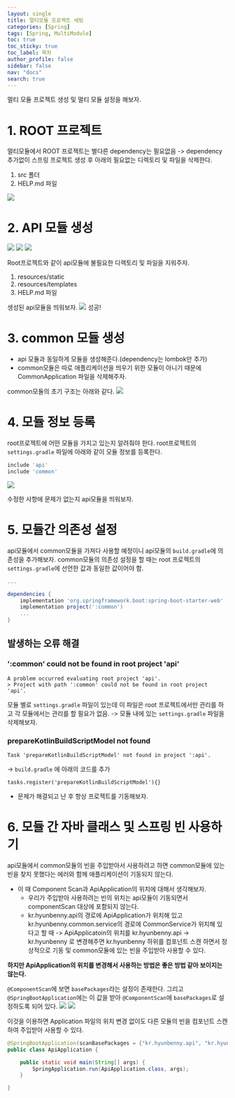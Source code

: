 ```yaml
---
layout: single
title: 멀티모듈 프로젝트 세팅
categories: [Spring]
tags: [Spring, MultiModule]
toc: true
toc_sticky: true
toc_label: 목차
author_profile: false
sidebar: false
nav: "docs"
search: true
---
```


멀티 모듈 프로젝트 생성 및 멀티 모듈 설정을 해보자.


# 1. ROOT 프로젝트
멀티모듈에서 ROOT 프로젝트는 별다른 dependency는 필요없음
-> dependency 추가없이 스프링 프로젝트 생성 후 아래의 필요없는 디렉토리 및 파일을 삭제한다.

1. src 폴더
2. HELP.md 파일

![](/assets/images/multimodule/20250305/1.png)

# 2. API 모듈 생성
![](/assets/images/multimodule/20250305/2.png)
![](/assets/images/multimodule/20250305/3.png)
![](/assets/images/multimodule/20250305/4.png)

Root프로젝트와 같이 api모듈에 불필요한 디렉토리 및 파일을 지워주자.
1. resources/static
2. resources/templates
3. HELP.md 파일

생성된 api모듈을 띄워보자.
![](/assets/images/multimodule/20250305/5.png)
성공!

# 3. common 모듈 생성
- api 모듈과 동일하게 모듈을 생성해준다.(dependency는 lombok만 추가)
- common모듈은 따로 애플리케이션을 띄우기 위한 모듈이 아니기 때문에 CommonApplication 파일을 삭제해주자.

common모듈의 초기 구조는 아래와 같다.
![](/assets/images/multimodule/20250305/6.png)


# 4. 모듈 정보 등록
root프로젝트에 어떤 모듈을 가지고 있는지 알려줘야 한다.
root프로젝트의 `settings.gradle` 파일에 아래와 같이 모듈 정보를 등록한다.

```gradle
include 'api'
include 'common'
```

![](/assets/images/multimodule/20250305/7.png)

수정한 사항에 문제가 없는지 api모듈을 띄워보자.

# 5. 모듈간 의존성 설정
api모듈에서 common모듈을 가져다 사용할 예정이니 api모듈의 `build.gradle`에 의존성을 추가해보자.
common모듈의 의존성 설정을 할 때는 root 프로젝트의 `settings.gradle`에 선언한 값과 동일한 값이어야 함.
```gradle
... 

dependencies {
    implementation 'org.springframework.boot:spring-boot-starter-web'
    implementation project(':common')
	...
}
```

## 발생하는 오류 해결
### ':common' could not be found in root project 'api'
```
A problem occurred evaluating root project 'api'.
> Project with path ':common' could not be found in root project 'api'.
```

모듈 별로 `settings.gradle` 파일이 있는데 이 파일은 root 프로젝트에서만 관리를 하고 각 모듈에서는 관리를 할 필요가 없음.
-> 모듈 내에 있는 `settings.gradle` 파일을 삭제해보자.

### prepareKotlinBuildScriptModel not found
```
Task 'prepareKotlinBuildScriptModel' not found in project ':api'.
```

-> `build.gradle` 에 아래의 코드를 추가
```
tasks.register('prepareKotlinBuildScriptModel'){}
```

* 문제가 해결되고 난 후 항상 프로젝트를 기동해보자.

# 6. 모듈 간 자바 클래스 및 스프링 빈 사용하기

api모듈에서 common모듈의 빈을 주입받아서 사용하려고 하면 common모듈에 있는 빈을 찾지 못했다는 에러와 함께 애플리케이션이 기동되지 않는다.

- 이 때 Component Scan과 ApiApplication의 위치에 대해서 생각해보자.
  - 우리가 주입받아 사용하려는 빈의 위치는 api모듈이 기동되면서 componentScan 대상에 포함되지 않는다.
  - kr.hyunbenny.api의 경로에 ApiApplication가 위치해 있고 kr.hyunbenny.common.service의 경로에 CommonService가 위치해 있다고 할 때
    -> ApiApplicatoin의 위치를 kr.hyunbenny.api -> kr.hyunbenny 로 변경해주면 kr.hyunbenny 하위를 컴포넌트 스캔 하면서 정상적으로 기동 및 common모듈에 있는 빈을 주입받아 사용할 수 있다.

**하지만 ApiApplication의 위치를 변경해서 사용하는 방법은 좋은 방법 같아 보이지는 않는다.**

`@ComponentScan`에 보면 `basePackages`라는 설정이 존재한다.
그리고 `@SpringBootApplication`에는 이 값을 받아 `@ComponentScan`에 `basePackages`로 설정하도록 되어 있다.
![](/assets/images/multimodule/20250305/8.png)
![](/assets/images/multimodule/20250305/9.png)


이것을 이용하면 Application 파일의 위치 변경 없이도 다른 모듈의 빈을 컴포넌트 스캔하여 주입받아 사용할 수 있다.
```java
@SpringBootApplication(scanBasePackages = {"kr.hyunbenny.api", "kr.hyunbenny.common"})
public class ApiApplication {

    public static void main(String[] args) {
        SpringApplication.run(ApiApplication.class, args);
    }

}

```
